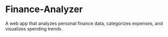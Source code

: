 # Finance-Analyzer
A web app that analyzes personal finance data, categorizes expenses, and visualizes spending trends.
